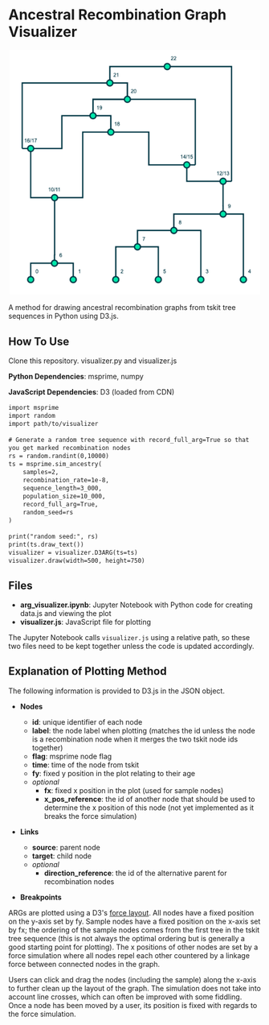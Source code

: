 # Ancestral Recombination Graph Visualizer

<p align="center">
  <img alt="ARG Visualizer Example" src="./images/stylized_arg_visualizer.png" width="500">
</p>

A method for drawing ancestral recombination graphs from tskit tree sequences in Python using D3.js.

## How To Use

Clone this repository. visualizer.py and visualizer.js

**Python Dependencies**: msprime, numpy

**JavaScript Dependencies**: D3 (loaded from CDN)

```{python}
import msprime
import random
import path/to/visualizer

# Generate a random tree sequence with record_full_arg=True so that you get marked recombination nodes
rs = random.randint(0,10000)   
ts = msprime.sim_ancestry(
    samples=2,
    recombination_rate=1e-8,
    sequence_length=3_000,
    population_size=10_000,
    record_full_arg=True,
    random_seed=rs
)

print("random seed:", rs)
print(ts.draw_text())
visualizer = visualizer.D3ARG(ts=ts)
visualizer.draw(width=500, height=750)
```

## Files

- **arg_visualizer.ipynb**: Jupyter Notebook with Python code for creating data.js and viewing the plot
- **visualizer.js**: JavaScript file for plotting

The Jupyter Notebook calls `visualizer.js` using a relative path, so these two files need to be kept together unless the code is updated accordingly.

## Explanation of Plotting Method

The following information is provided to D3.js in the JSON object.

- **Nodes**
  - **id**: unique identifier of each node
  - **label**: the node label when plotting (matches the id unless the node is a recombination node when it merges the two tskit node ids together)
  - **flag**: msprime node flag
  - **time**: time of the node from tskit
  - **fy**: fixed y position in the plot relating to their age
  - *optional*
    - **fx**: fixed x position in the plot (used for sample nodes)
    - **x_pos_reference**: the id of another node that should be used to determine the x position of this node (not yet implemented as it breaks the force simulation)

- **Links**
  - **source**: parent node
  - **target**: child node
  - *optional*
    - **direction_reference**: the id of the alternative parent for recombination nodes

- **Breakpoints**

ARGs are plotted using a D3's [force layout](https://github.com/d3/d3-force). All nodes have a fixed position on the y-axis set by fy. Sample nodes have a fixed position on the x-axis set by fx; the ordering of the sample nodes comes from the first tree in the tskit tree sequence (this is not always the optimal ordering but is generally a good starting point for plotting). The x positions of other nodes are set by a force simulation where all nodes repel each other countered by a linkage force between connected nodes in the graph.

Users can click and drag the nodes (including the sample) along the x-axis to further clean up the layout of the graph. The simulation does not take into account line crosses, which can often be improved with some fiddling. Once a node has been moved by a user, its position is fixed with regards to the force simulation.